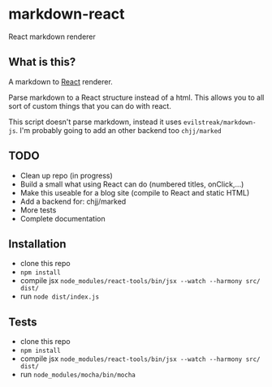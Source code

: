 markdown-react
==============

React markdown renderer

What is this?
-------------

A markdown to [React](http://facebook.github.io/react/) renderer.


Parse markdown to a React structure instead of a html. This allows you to all sort of custom things that you can do with react.

This script doesn't parse markdown, instead it uses `evilstreak/markdown-js`. I'm probably going to add an other backend too `chjj/marked`

TODO
----

* Clean up repo (in progress)
* Build a small what using React can do (numbered titles, onClick,...)
* Make this useable for a blog site (compile to React and static HTML)
* Add a backend for: chjj/marked
* More tests
* Complete documentation

Installation
------------

* clone this repo
* `npm install`
* compile jsx `node_modules/react-tools/bin/jsx --watch --harmony src/ dist/`
* run `node dist/index.js`

Tests
-----

* clone this repo
* `npm install`
* compile jsx `node_modules/react-tools/bin/jsx --watch --harmony src/ dist/`
* run `node_modules/mocha/bin/mocha`
